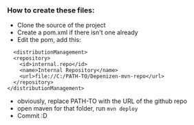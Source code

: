 ### How to create these files:

- Clone the source of the project
- Create a pom.xml if there isn't one already
- Edit the pom, add this:

```
  <distributionManagement>
  <repository>
    <id>internal.repo</id>
    <name>Internal Repository</name>
    <url>file://C:/PATH-TO/Depenizen-mvn-repo</url>
  </repository>
</distributionManagement>
```

- obviously, replace PATH-TO with the URL of the github repo
- open maven for that folder, run `mvn deploy`
- Commit :D
